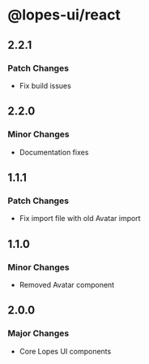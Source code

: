 # @lopes-ui/react

## 2.2.1

### Patch Changes

- Fix build issues

## 2.2.0

### Minor Changes

- Documentation fixes

## 1.1.1

### Patch Changes

- Fix import file with old Avatar import

## 1.1.0

### Minor Changes

- Removed Avatar component

## 2.0.0

### Major Changes

- Core Lopes UI components

